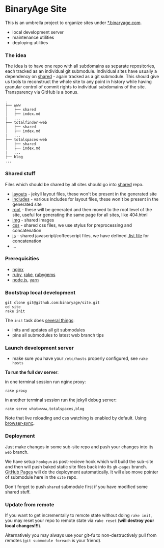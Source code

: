 # BinaryAge Site

This is an umbrella project to organize sites under [*.binaryage.com](http://www.binaryage.com).

  * local development server
  * maintenance utilities
  * deploying utilities

### The idea

The idea is to have one repo with all subdomains as separate repositories, each tracked as an individual git submodule. 
Individual sites have usually a dependency on [shared](/binaryage/shared) - again tracked as a git submodule. 
This should give us tools to reconstruct the whole site to any point in history while having granular control of commit 
rights to individual subdomains of the site. Transparency via GitHub is a bonus.

    .
    ├── www
    │   ├── shared
    │   ├── index.md
    |   ...
    ├── totalfinder-web
    │   ├── shared
    │   ├── index.md
    |   ...
    ├── totalspaces-web
    │   ├── shared
    │   ├── index.md
    |   ...
    ├── blog
    ...

### Shared stuff

Files which should be shared by all sites should go into [shared](/binaryage/shared) repo.

  * [layouts](https://github.com/binaryage/shared/tree/master/layouts) - jekyll layout files, these won't be present in the 
  generated site
  * [includes](https://github.com/binaryage/shared/tree/master/includes) - various includes for layout files, these won't be 
  present in the generated site
  * [root](https://github.com/binaryage/shared/tree/master/root) - these will be generated and then moved to the 
  root level of the site, useful for generating the same page for all sites, like 404.html
  * [img](https://github.com/binaryage/shared/tree/master/img) - shared images
  * [css](https://github.com/binaryage/shared/tree/master/css) - shared css files, we use stylus for preprocessing and 
  concatenation
  * [js](https://github.com/binaryage/shared/tree/master/js) - shared javascript/coffeescript files, we have defined 
  [.list file](https://github.com/binaryage/shared/blob/master/js/code.list) for concatenation
  * ...

### Prerequisities

  * [nginx](http://nginx.org)
  * [ruby](http://www.ruby-lang.org), [rake](http://rake.rubyforge.org), [rubygems](http://rubygems.org)
  * [node.js](http://nodejs.org), [yarn](https://yarnpkg.com)

### Bootstrap local development

    git clone git@github.com:binaryage/site.git
    cd site
    rake init

The `init` task does [several things](https://github.com/binaryage/site/blob/master/rakefile):

  * inits and updates all git submodules
  * pins all submodules to latest web branch tips

### Launch development server

  * make sure you have your `/etc/hosts` properly configured, see `rake hosts`

**To run the full dev server**:

in one terminal session run nginx proxy:

    rake proxy

in another terminal session run the jekyll debug server:

    rake serve what=www,totalspaces,blog

Note that live reloading and css watching is enabled by default. Using [browser-sync](https://browsersync.io).

### Deployment

Just make changes in some sub-site repo and push your changes into its `web` branch.

We have setup `hookgun` as post-recieve hook which will build the sub-site and then will push baked static site files back 
into its `gh-pages` branch. [GitHub Pages](//pages.github.com) will do the deployment automatically. It will also move 
pointer of submodule here in the `site` repo.

Don't forget to push `shared` submodule first if you have modified some shared stuff.

### Update from remote

If you want to get incrementally to remote state without doing `rake init`, you may reset your repo to remote state via 
`rake reset` (**will destroy your local changes!!!**).

Alternatively you may always use your git-fu to non-destructively pull from remotes (`git submodule foreach` is your friend).
